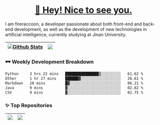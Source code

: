 <h1 align="center"><a href="https://blog.raccooncc.top">👋 Hey! Nice to see you.</a></h1>

I am fireraccoon, a developer passionate about both front-end and back-end development, as well as the development of new technologies in artificial intelligence, currently studying at Jinan University.

| <a href="#"><img src="https://github-readme-stats.vercel.app/api?username=fireraccoon&show_icons=true&include_all_commits=true&theme=buefy&hide_border=true" alt="Github Stats" /></a> | <a href="#"><img src="https://github-readme-stats.vercel.app/api/top-langs/?username=fireraccoon&layout=compact&theme=buefy&hide_border=true" /></a> |
| --- | --- |

### 🕶 Weekly Development Breakdown

<!--START_SECTION:waka-->

```txt
Python     3 hrs 22 mins   ███████████████▒░░░░░░░░░   61.62 %
Other      1 hr 27 mins    ██████▓░░░░░░░░░░░░░░░░░░   26.61 %
Markdown   20 mins         █▓░░░░░░░░░░░░░░░░░░░░░░░   06.21 %
Java       9 mins          ▓░░░░░░░░░░░░░░░░░░░░░░░░   02.82 %
CSV        9 mins          ▓░░░░░░░░░░░░░░░░░░░░░░░░   02.75 %
```

<!--END_SECTION:waka-->

### ✨ Top Repositories

| <a href="https://github.com/fireraccoon/AdvVis-CNN"><img src="https://github-readme-stats.vercel.app/api/pin/?username=fireraccoon&repo=AdvVis-CNN&theme=buefy&hide_border=true" /></a> | <a href="https://github.com/fireraccoon/leetcode-solutions"><img src="https://github-readme-stats.vercel.app/api/pin/?username=fireraccoon&repo=leetcode-solutions&theme=buefy&hide_border=true" /></a> |
| --- | --- |
